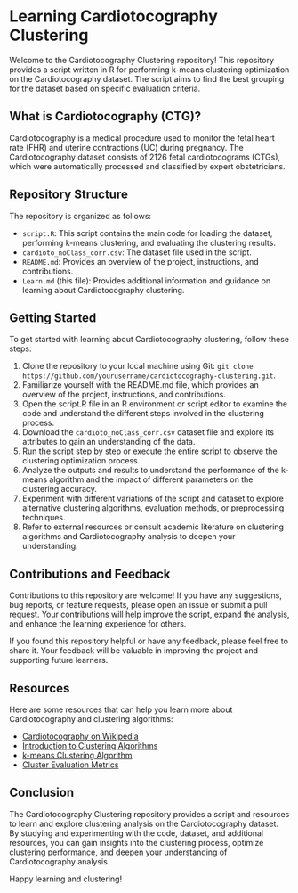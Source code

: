 # Learning Cardiotocography Clustering

Welcome to the Cardiotocography Clustering repository! This repository provides a script written in R for performing k-means clustering optimization on the Cardiotocography dataset. The script aims to find the best grouping for the dataset based on specific evaluation criteria.

## What is Cardiotocography (CTG)?

Cardiotocography is a medical procedure used to monitor the fetal heart rate (FHR) and uterine contractions (UC) during pregnancy. The Cardiotocography dataset consists of 2126 fetal cardiotocograms (CTGs), which were automatically processed and classified by expert obstetricians.

## Repository Structure

The repository is organized as follows:

- `script.R`: This script contains the main code for loading the dataset, performing k-means clustering, and evaluating the clustering results.
- `cardioto_noClass_corr.csv`: The dataset file used in the script.
- `README.md`: Provides an overview of the project, instructions, and contributions.
- `Learn.md` (this file): Provides additional information and guidance on learning about Cardiotocography clustering.

## Getting Started

To get started with learning about Cardiotocography clustering, follow these steps:

1. Clone the repository to your local machine using Git: `git clone https://github.com/yourusername/cardiotocography-clustering.git`.
2. Familiarize yourself with the README.md file, which provides an overview of the project, instructions, and contributions.
3. Open the script.R file in an R environment or script editor to examine the code and understand the different steps involved in the clustering process.
4. Download the `cardioto_noClass_corr.csv` dataset file and explore its attributes to gain an understanding of the data.
5. Run the script step by step or execute the entire script to observe the clustering optimization process.
6. Analyze the outputs and results to understand the performance of the k-means algorithm and the impact of different parameters on the clustering accuracy.
7. Experiment with different variations of the script and dataset to explore alternative clustering algorithms, evaluation methods, or preprocessing techniques.
8. Refer to external resources or consult academic literature on clustering algorithms and Cardiotocography analysis to deepen your understanding.

## Contributions and Feedback

Contributions to this repository are welcome! If you have any suggestions, bug reports, or feature requests, please open an issue or submit a pull request. Your contributions will help improve the script, expand the analysis, and enhance the learning experience for others.

If you found this repository helpful or have any feedback, please feel free to share it. Your feedback will be valuable in improving the project and supporting future learners.

## Resources

Here are some resources that can help you learn more about Cardiotocography and clustering algorithms:

- [Cardiotocography on Wikipedia](https://en.wikipedia.org/wiki/Cardiotocography)
- [Introduction to Clustering Algorithms](https://towardsdatascience.com/clustering-101-7f309637c5e9)
- [k-means Clustering Algorithm](https://towardsdatascience.com/k-means-clustering-algorithm-2c76caf6ef0)
- [Cluster Evaluation Metrics](https://scikit-learn.org/stable/modules/clustering.html#clustering-performance-evaluation)

## Conclusion

The Cardiotocography Clustering repository provides a script and resources to learn and explore clustering analysis on the Cardiotocography dataset. By studying and experimenting with the code, dataset, and additional resources, you can gain insights into the clustering process, optimize clustering performance, and deepen your understanding of Cardiotocography analysis.

Happy learning and clustering!
